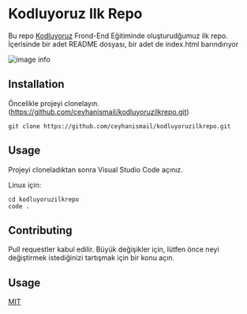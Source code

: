 # Kodluyoruz Ilk Repo
Bu repo [Kodluyoruz](kodluyoruz.org) Frond-End Eğitiminde oluşturudğumuz ilk repo. İçerisinde bir adet README dosyası, bir adet de index.html barındırıyor

![image info](./pictures/image.png)

## Installation
Öncelikle projeyi clonelayın. (https://github.com/ceyhanismail/kodluyoruzilkrepo.git)
```
git clone https://github.com/ceyhanismail/kodluyoruzilkrepo.git
```
## Usage 
Projeyi cloneladıktan sonra Visual Studio Code açınız.

Linux için:

```
cd kodluyoruzilkrepo
code . 
```

## Contributing 
Pull requestler kabul edilir. Büyük değişikler için, lütfen önce neyi değiştirmek istediğinizi tartışmak için bir konu açın.

## Usage 
[MIT](https://choosealicense.com)
